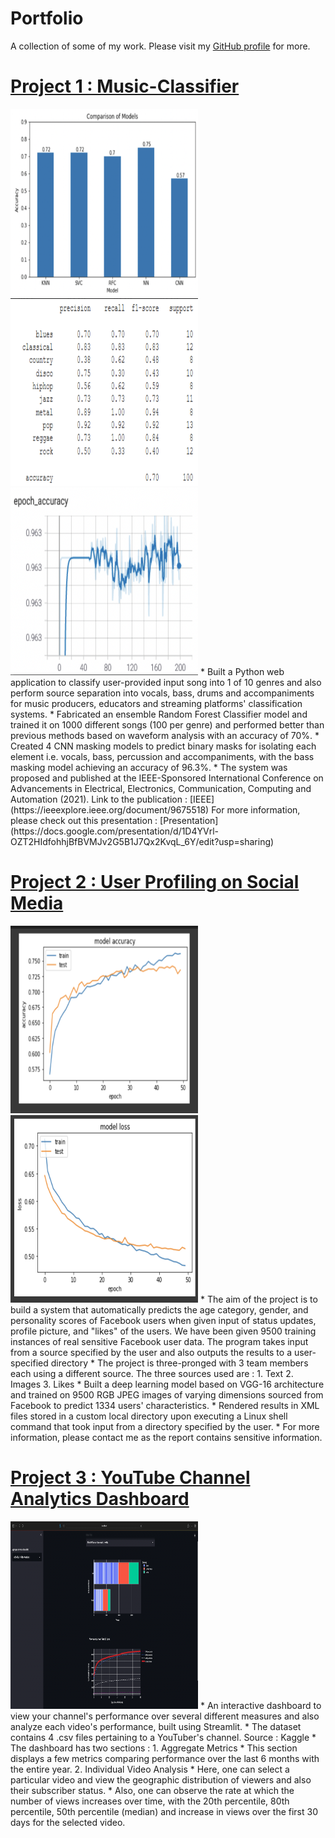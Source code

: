 # Portfolio
A collection of some of my work. Please visit my [GitHub profile](https://github.com/rajkumar464) for more. 

# [Project 1 : Music-Classifier](https://github.com/rajkumar464/Music-Classifier)
<img src="/images/Classifier-survey.png" width="300" height="300">
<img src="/images/RFC%20performance.png" width="300" height="300">
<img src="/images/Bass.png" width="300" height="300">
* Built a Python web application to classify user-provided input song into 1 of 10 genres and also perform source separation into vocals, bass, drums and accompaniments for music producers, educators and streaming platforms' classification systems.
* Fabricated an ensemble Random Forest Classifier model and trained it on 1000 different songs (100 per genre) and performed better than previous methods based on waveform analysis with an accuracy of 70%.
* Created 4 CNN masking models to predict binary masks for isolating each element i.e. vocals, bass, percussion and accompaniments, with the bass masking model achieving an accuracy of 96.3%.
* The system was proposed and published at the IEEE-Sponsored International Conference on Advancements in Electrical, Electronics, Communication, Computing and Automation (2021). Link to the publication : [IEEE](https://ieeexplore.ieee.org/document/9675518)
For more information, please check out this presentation : [Presentation](https://docs.google.com/presentation/d/1D4YVrl-OZT2HIdfohhjBfBVMJv2G5B1J7Qx2KvqL_6Y/edit?usp=sharing)

# [Project 2 : User Profiling on Social Media](https://github.com/rajkumar464/User-Profiling-on-Social-Media)
<img src="/images/Accuracy.png" width="300" height="300">
<img src="/images/Loss.png" width="300" height="300">
* The aim of the project is to build a system that automatically predicts the age category, gender, and personality scores of Facebook users when given input of status updates, profile picture, and "likes" of the users. We have been given 9500 training instances of real sensitive Facebook user data. The program takes input from a source specified by the user and also outputs the results to a user-specified directory
* The project is three-pronged with 3 team members each using a different source. The three sources used are : 
1. Text
2. Images
3. Likes 
* Built a deep learning model based on VGG-16 architecture and trained on 9500 RGB JPEG images of varying dimensions sourced from Facebook to predict 1334 users' characteristics.
* Rendered results in XML files stored in a custom local directory upon executing a Linux shell command that took input from a directory specified by the user.
* For more information, please contact me as the report contains sensitive information.

# [Project 3 : YouTube Channel Analytics Dashboard](https://github.com/rajkumar464/YouTube_Dashboard)
<img src="/images/Analytics%20Dashboard.png" width="300" height="300">
* An interactive dashboard to view your channel's performance over several different measures and also analyze each video's performance, built using Streamlit.
* The dataset contains 4 .csv files pertaining to a YouTuber's channel. Source : Kaggle
*  The dashboard has two sections :
1. Aggregate Metrics
* This section displays a few metrics comparing performance over the last 6 months with the entire year.
2. Individual Video Analysis
* Here, one can select a particular video and view the geographic distribution of viewers and also their subscriber status.
* Also, one can observe the rate at which the number of views increases over time, with the 20th percentile, 80th percentile, 50th percentile (median) and increase in views over the first 30 days for the selected video.

